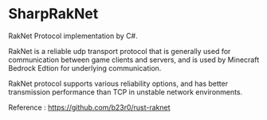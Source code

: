 # SharpRakNet
RakNet Protocol implementation by C#.

RakNet is a reliable udp transport protocol that is generally used for communication between game clients and servers, and is used by Minecraft Bedrock Edtion for underlying communication.

RakNet protocol supports various reliability options, and has better transmission performance than TCP in unstable network environments. 

Reference : https://github.com/b23r0/rust-raknet
